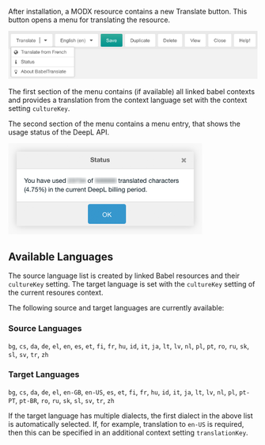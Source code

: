 After installation, a MODX resource contains a new Translate button. This button
opens a menu for translating the resource.

[![](img/buttons.png)](img/buttons.png)

The first section of the menu contains (if available) all linked babel contexts
and provides a translation from the context language set with the context
setting `cultureKey`.

The second section of the menu contains a menu entry, that shows the usage
status of the DeepL API.

[![](img/status.png)](img/status.png)

## Available Languages

The source language list is created by linked Babel resources and their
`cultureKey` setting. The target language is set with the `cultureKey` setting
of the current resoures context.

The following source and target languages are currently available:

### Source Languages 

`bg`, `cs`, `da`, `de`, `el`, `en`, `es`, `et`, `fi`, `fr`, `hu`, `id`, `it`,
`ja`, `lt`, `lv`, `nl`, `pl`, `pt`, `ro`, `ru`, `sk`, `sl`, `sv`, `tr`, `zh`

### Target Languages

`bg`, `cs`, `da`, `de`, `el`, `en-GB`, `en-US`, `es`, `et`, `fi`, `fr`, `hu`,
`id`, `it`, `ja`, `lt`, `lv`, `nl`, `pl`, `pt-PT`, `pt-BR`, `ro`, `ru`, `sk`,
`sl`, `sv`, `tr`, `zh`

If the target language has multiple dialects, the first dialect in the above
list is automatically selected. If, for example, translation to `en-US` is
required, then this can be specified in an additional context setting
`translationKey`.